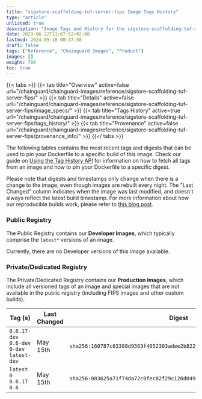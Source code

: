 ```yaml
---
title: "sigstore-scaffolding-tuf-server-fips Image Tags History"
type: "article"
unlisted: true
description: "Image Tags and History for the sigstore-scaffolding-tuf-server-fips Chainguard Image"
date: 2023-06-22T11:07:52+02:00
lastmod: 2024-05-16 00:37:58
draft: false
tags: ["Reference", "Chainguard Images", "Product"]
images: []
weight: 700
toc: true
---
```


{{< tabs >}}
{{< tab title="Overview" active=false url="/chainguard/chainguard-images/reference/sigstore-scaffolding-tuf-server-fips/" >}}
{{< tab title="Details" active=false url="/chainguard/chainguard-images/reference/sigstore-scaffolding-tuf-server-fips/image_specs/" >}}
{{< tab title="Tags History" active=true url="/chainguard/chainguard-images/reference/sigstore-scaffolding-tuf-server-fips/tags_history/" >}}
{{< tab title="Provenance" active=false url="/chainguard/chainguard-images/reference/sigstore-scaffolding-tuf-server-fips/provenance_info/" >}}
{{</ tabs >}}

The following tables contains the most recent tags and digests that can be used to pin your Dockerfile to a specific build of this image. Check our guide on [Using the Tag History API](/chainguard/chainguard-images/using-the-tag-history-api/) for information on how to fetch all tags from an image and how to pin your Dockerfile to a specific digest.

Please note that digests and timestamps only change when there is a change to the image, even though images are rebuilt every night. The "Last Changed" column indicates when the image was last modified, and doesn't always reflect the latest build timestamp. For more information about how our reproducible builds work, please refer to [this blog post](https://www.chainguard.dev/unchained/reproducing-chainguards-reproducible-image-builds).

### Public Registry
The Public Registry contains our **Developer Images**, which typically comprise the `latest*` versions of an image.

Currently, there are no Developer versions of this image available.

### Private/Dedicated Registry
The Private/Dedicated Registry contains our **Production Images**, which include all versioned tags of an image and special images that are not available in the public registry (including FIPS images and other custom builds).

| Tag (s)                                      | Last Changed | Digest                                                                    |
|----------------------------------------------|--------------|---------------------------------------------------------------------------|
|  `0.6.17-dev` `0.6-dev` `0-dev` `latest-dev` | May 15th     | `sha256:160787c63388d9563f4052303adee2b822552f0bed9a6e1012e30448c86ee20d` |
|  `latest` `0` `0.6.17` `0.6`                 | May 15th     | `sha256:083625a71f74da72c0fec82f29c120d0499a9fdb01fdd86b68894179e3b90bb8` |

